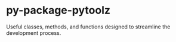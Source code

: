 # py-package-pytoolz

Useful classes, methods, and functions designed to streamline the development process.
